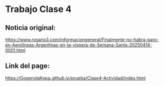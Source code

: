 # Trabajo Clase 4

## Noticia original:
https://www.rosario3.com/informaciongeneral/Finalmente-no-habra-paro-en-Aerolineas-Argentinas-en-la-vispera-de-Semana-Santa-20250414-0001.html

## Link del page:
https://GogenolaKepa.github.io/prueba/Clase4-Actividad/index.html
